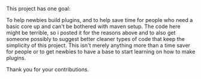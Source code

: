 This project has one goal:

To help newbies build plugins, and to help save time for people who need a basic core up and can't be bothered with maven setup.
The code here might be terrible, so i posted it for the reasons above and to also get someone possibly to suggest better cleaner types of code that keep the simplicity of this project. 
This isn't merely anything more than a time saver for people or to get newbies to have a base to start learning on how to make plugins.

Thank you for your contributions.
